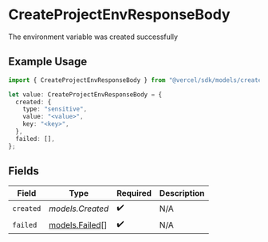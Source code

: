 # CreateProjectEnvResponseBody

The environment variable was created successfully

## Example Usage

```typescript
import { CreateProjectEnvResponseBody } from "@vercel/sdk/models/createprojectenvop.js";

let value: CreateProjectEnvResponseBody = {
  created: {
    type: "sensitive",
    value: "<value>",
    key: "<key>",
  },
  failed: [],
};
```

## Fields

| Field                                  | Type                                   | Required                               | Description                            |
| -------------------------------------- | -------------------------------------- | -------------------------------------- | -------------------------------------- |
| `created`                              | *models.Created*                       | :heavy_check_mark:                     | N/A                                    |
| `failed`                               | [models.Failed](../models/failed.md)[] | :heavy_check_mark:                     | N/A                                    |
